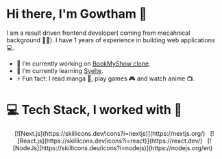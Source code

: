 # Hi there, I'm Gowtham 👋

I am a result driven frontend developer( coming from mecahnical background 🧑‍🔧). I have 1 years of experience in building web applications 💻.

- 🔭 I’m currently working on [BookMyShow clone](https://github.com/DarkR4ger/bms-clone).
- 🌱 I’m currently learning [Svelte](https://svelte.dev/).
- ⚡ Fun fact: I read manga 📖, play games 🎮 and watch anime 📺.

# 💻 Tech Stack, I worked with 💼
<div align='center'>
  [![Next.js](https://skillicons.dev/icons?i=nextjs)](https://nextjs.org/) &nbsp;
  [![React.js](https://skillicons.dev/icons?i=react)](https://react.dev/) &nbsp;
  [![NodeJs](https://skillicons.dev/icons?i=nodejs)](https://nodejs.org/en) &nbsp;

</div>
